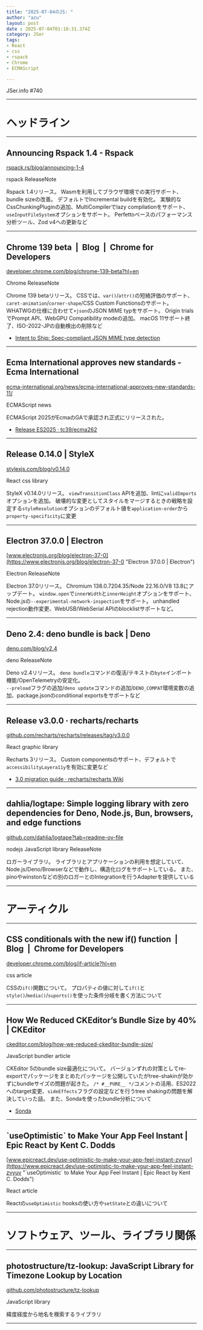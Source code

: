 ```yaml
---
title: "2025-07-04のJS: "
author: "azu"
layout: post
date : 2025-07-04T01:18:31.374Z
category: JSer
tags:
- React
- css
- rspack
- Chrome
- ECMAScript

---
```


JSer.info #740

----

<h1 class="site-genre">ヘッドライン</h1>

----

## Announcing Rspack 1.4 - Rspack
[rspack.rs/blog/announcing-1-4](https://rspack.rs/blog/announcing-1-4 "Announcing Rspack 1.4 - Rspack")
<p class="jser-tags jser-tag-icon"><span class="jser-tag">rspack</span> <span class="jser-tag">ReleaseNote</span></p>

Rspack 1.4リリース。
Wasmを利用してブラウザ環境での実行サポート、bundle sizeの改善。
デフォルトでIncremental buildを有効化。
実験的なCssChunkingPluginの追加、MultiCompilerでlazy compilationをサポート、`useInputFileSystem`オプションをサポート。
Perfettoベースのパフォーマンス分析ツール、Zod v4への更新など


----

## Chrome 139 beta  |  Blog  |  Chrome for Developers
[developer.chrome.com/blog/chrome-139-beta?hl&#x3D;en](https://developer.chrome.com/blog/chrome-139-beta?hl=en "Chrome 139 beta  |  Blog  |  Chrome for Developers")
<p class="jser-tags jser-tag-icon"><span class="jser-tag">Chrome</span> <span class="jser-tag">ReleaseNote</span></p>

Chrome 139 betaリリース。
CSSでは、`var()`/`attr()`の短絡評価のサポート、`caret-animation`/`corner-shape`/CSS Custom Functionsのサポート。
WHATWGの仕様に合わせて`+json`のJSON MIME typをサポート。
Origin trialsでPrompt API、WebGPU Compatibility modeの追加。
macOS 11サポート終了、ISO-2022-JPの自動検出の削除など

- [Intent to Ship: Spec-compliant JSON MIME type detection](https://groups.google.com/a/chromium.org/g/blink-dev/c/-lZFLXH7_Y8/m/ZzgLXc91AQAJ "Intent to Ship: Spec-compliant JSON MIME type detection")

----

## Ecma International approves new standards - Ecma International
[ecma-international.org/news/ecma-international-approves-new-standards-11/](https://ecma-international.org/news/ecma-international-approves-new-standards-11/ "Ecma International approves new standards - Ecma International")
<p class="jser-tags jser-tag-icon"><span class="jser-tag">ECMAScript</span> <span class="jser-tag">news</span></p>

ECMAScript 2025がEcmaのGAで承認され正式にリリースされた。

- [Release ES2025 · tc39/ecma262](https://github.com/tc39/ecma262/releases/tag/es2025 "Release ES2025 · tc39/ecma262")

----

## Release 0.14.0 | StyleX
[stylexjs.com/blog/v0.14.0](https://stylexjs.com/blog/v0.14.0 "Release 0.14.0 | StyleX")
<p class="jser-tags jser-tag-icon"><span class="jser-tag">React</span> <span class="jser-tag">css</span> <span class="jser-tag">library</span></p>

StyleX v0.14.0リリース。
`viewTransitionClass` APIを追加、lintに`validImports`オプションを追加。
破壊的な変更としてスタイルをマージするときの戦略を設定する`styleResolution`オプションのデフォルト値を`application-order`から`property-specificity`に変更


----

## Electron 37.0.0 | Electron
[www.electronjs.org/blog/electron-37-0](https://www.electronjs.org/blog/electron-37-0 "Electron 37.0.0 | Electron")
<p class="jser-tags jser-tag-icon"><span class="jser-tag">Electron</span> <span class="jser-tag">ReleaseNote</span></p>

Electron 37.0リリース。
Chromium 138.0.7204.35/Node 22.16.0/V8 13.8にアップデート。
`window.open`で`innerWidth`と`innerHeight`オプションをサポート、Node.jsの`--experimental-network-inspection`をサポート。
unhandled rejection動作変更、WebUSB/WebSerial APIのblocklistサポートなど。


----

## Deno 2.4: deno bundle is back | Deno
[deno.com/blog/v2.4](https://deno.com/blog/v2.4 "Deno 2.4: deno bundle is back | Deno")
<p class="jser-tags jser-tag-icon"><span class="jser-tag">deno</span> <span class="jser-tag">ReleaseNote</span></p>

Deno v2.4リリース。
`deno bundle`コマンドの復活/テキストの`byte`インポート機能/OpenTelemetryの安定化。  
`--preload`フラグの追加/`deno update`コマンドの追加/`DENO_COMPAT`環境変数の追加、package.jsonのconditional exportsをサポートなど


----

## Release v3.0.0 · recharts/recharts
[github.com/recharts/recharts/releases/tag/v3.0.0](https://github.com/recharts/recharts/releases/tag/v3.0.0 "Release v3.0.0 · recharts/recharts")
<p class="jser-tags jser-tag-icon"><span class="jser-tag">React</span> <span class="jser-tag">graphic</span> <span class="jser-tag">library</span></p>

Recharts 3リリース。
Custom componentsのサポート、デフォルトで`accessibilityLayera11y`を有効に変更など

- [3.0 migration guide · recharts/recharts Wiki](https://github.com/recharts/recharts/wiki/3.0-migration-guide#breaking-code-changes "3.0 migration guide · recharts/recharts Wiki")

----

## dahlia/logtape: Simple logging library with zero dependencies for Deno, Node.js, Bun, browsers, and edge functions
[github.com/dahlia/logtape?tab&#x3D;readme-ov-file](https://github.com/dahlia/logtape?tab=readme-ov-file "dahlia/logtape: Simple logging library with zero dependencies for Deno, Node.js, Bun, browsers, and edge functions")
<p class="jser-tags jser-tag-icon"><span class="jser-tag">nodejs</span> <span class="jser-tag">JavaScript</span> <span class="jser-tag">library</span> <span class="jser-tag">ReleaseNote</span></p>

ロガーライブラリ。
ライブラリとアプリケーションの利用を想定していて、Node.js/Deno/Browserなどで動作し、構造化ログをサポートしている。
また、pinoやwinstonなどの別のロガーとのIntegrationを行うAdapterを提供している


----
<h1 class="site-genre">アーティクル</h1>

----

## CSS conditionals with the new if() function  |  Blog  |  Chrome for Developers
[developer.chrome.com/blog/if-article?hl&#x3D;en](https://developer.chrome.com/blog/if-article?hl=en "CSS conditionals with the new if() function  |  Blog  |  Chrome for Developers")
<p class="jser-tags jser-tag-icon"><span class="jser-tag">css</span> <span class="jser-tag">article</span></p>

CSSの`if()`関数について。
プロパティの値に対して`if()`と`style()`/`media()`/`suports()`を使った条件分岐を書く方法について


----

## How We Reduced CKEditor’s Bundle Size by 40% | CKEditor
[ckeditor.com/blog/how-we-reduced-ckeditor-bundle-size/](https://ckeditor.com/blog/how-we-reduced-ckeditor-bundle-size/ "How We Reduced CKEditor’s Bundle Size by 40% | CKEditor")
<p class="jser-tags jser-tag-icon"><span class="jser-tag">JavaScript</span> <span class="jser-tag">bundler</span> <span class="jser-tag">article</span></p>

CKEditor 5のbundle size最適化について。
バージョンずれの対策としてre-exportでパッケージをまとめたパッケージを公開していたがtree-shakinが効かずにbundleサイズの問題が起きた。
`/* #__PURE__ */`コメントの活用、ES2022へのtarget変更、`sideEffects`フラグの設定などを行うtree shakingの問題を解決していった話。
また、Sondaを使ったbundle分析について

- [Sonda](https://sonda.dev/ "Sonda")

----

## \`useOptimistic\` to Make Your App Feel Instant | Epic React by Kent C. Dodds
[www.epicreact.dev/use-optimistic-to-make-your-app-feel-instant-zvyuv](https://www.epicreact.dev/use-optimistic-to-make-your-app-feel-instant-zvyuv "\`useOptimistic\` to Make Your App Feel Instant | Epic React by Kent C. Dodds")
<p class="jser-tags jser-tag-icon"><span class="jser-tag">React</span> <span class="jser-tag">article</span></p>

Reactの`useOptimistic` hooksの使い方や`setState`との違いについて


----
<h1 class="site-genre">ソフトウェア、ツール、ライブラリ関係</h1>

----

## photostructure/tz-lookup: JavaScript Library for Timezone Lookup by Location
[github.com/photostructure/tz-lookup](https://github.com/photostructure/tz-lookup "photostructure/tz-lookup: JavaScript Library for Timezone Lookup by Location")
<p class="jser-tags jser-tag-icon"><span class="jser-tag">JavaScript</span> <span class="jser-tag">library</span></p>

緯度経度から地名を検索するライブラリ


----
